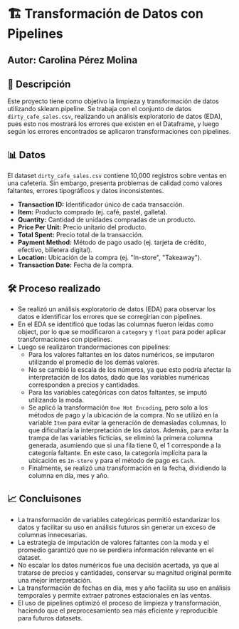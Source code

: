 # 🏗️ **Transformación de Datos con Pipelines**

## **Autor:** Carolina Pérez Molina

## 🧾 **Descripción**
Este proyecto tiene como objetivo la limpieza y transformación de datos utilizando sklearn.pipeline. Se trabaja con el conjunto de datos `dirty_cafe_sales.csv`, realizando un análisis exploratorio de datos (EDA), pues esto nos mostrará los errores que existen en el Dataframe, y luego según los errores encontrados se aplicaron transformaciones con pipelines.

## 📊 **Datos**
El dataset `dirty_cafe_sales.csv` contiene 10,000 registros sobre ventas en una cafetería. Sin embargo, presenta problemas de calidad como valores faltantes, errores tipográficos y datos inconsistentes.

- **Transaction ID:** Identificador único de cada transacción.
- **Item:** Producto comprado (ej. café, pastel, galleta). 
- **Quantity:** Cantidad de unidades compradas de un producto.
- **Price Per Unit:** Precio unitario del producto.
- **Total Spent:** Precio total de la transacción.
- **Payment Method:** Método de pago usado (ej. tarjeta de crédito, efectivo, billetera digital).
- **Location:** Ubicación de la compra (ej. "In-store", "Takeaway").
- **Transaction Date:** Fecha de la compra.

## 🛠️ **Proceso realizado**
- Se realizó un análisis exploratorio de datos (EDA) para observar los datos e identificar los errores que se corregirían con pipelines.
- En el EDA se identificó que todas las columnas fueron leídas como object, por lo que se modificaron a `category` y `float` para poder aplicar transformaciones con pipelines.
- Luego se realizaron trandormaciones con pipelines:
     - Para los valores faltantes en los datos numéricos, se imputaron utilizando el promedio de los demás valores.
     - No se cambió la escala de los números, ya que esto podría afectar la interpretación de los datos, dado que las variables numéricas corresponden a precios y cantidades.
     - Para las variables categóricas con datos faltantes, se imputó utilizando la moda.
     - Se aplicó la transformación `One Hot Encoding`, pero solo a los métodos de pago y la ubicación de la compra. No se utilizó en la variable `Item` para evitar la generación de demasiadas columnas, lo que dificultaría la interpretación de los datos. Además, para evitar la trampa de las variables ficticias, se eliminó la primera columna generada, asumiendo que si una fila tiene 0, el 1 corresponde a la categoría faltante. En este caso, la categoría implícita para la ubicación es `In-store` y para el método de pago es `Cash`. 
     - Finalmente, se realizó una transformación en la fecha, dividiendo la columna en día, mes y año.

## 📈 **Concluisones**
- La transformación de variables categóricas permitió estandarizar los datos y facilitar su uso en análisis futuros sin generar un exceso de columnas innecesarias.
- La estrategia de imputación de valores faltantes con la moda y el promedio garantizó que no se perdiera información relevante en el dataset.
- No escalar los datos numéricos fue una decisión acertada, ya que al tratarse de precios y cantidades, conservar su magnitud original permite una mejor interpretación.
- La transformación de fechas en día, mes y año facilita su uso en análisis temporales y permite extraer patrones estacionales en las ventas.
- El uso de pipelines optimizó el proceso de limpieza y transformación, haciendo que el preprocesamiento sea más eficiente y reproducible para futuros datasets.